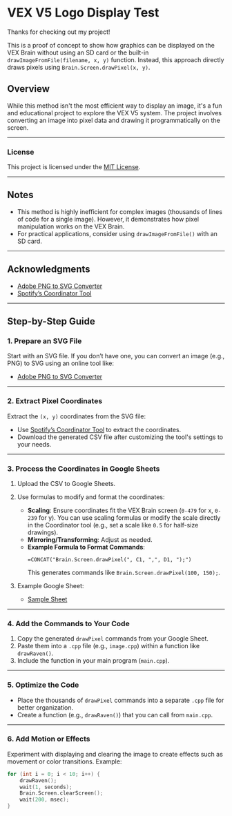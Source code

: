 # VEX V5 Logo Display Test

Thanks for checking out my project!  

This is a proof of concept to show how graphics can be displayed on the VEX Brain without using an SD card or the built-in `drawImageFromFile(filename, x, y)` function. Instead, this approach directly draws pixels using `Brain.Screen.drawPixel(x, y)`.

## Overview

While this method isn't the most efficient way to display an image, it's a fun and educational project to explore the VEX V5 system. The project involves converting an image into pixel data and drawing it programmatically on the screen.

---

### License
This project is licensed under the [MIT License](LICENSE).

---

## Notes
- This method is highly inefficient for complex images (thousands of lines of code for a single image). However, it demonstrates how pixel manipulation works on the VEX Brain.
- For practical applications, consider using `drawImageFromFile()` with an SD card.

---

## Acknowledgments
- [Adobe PNG to SVG Converter](https://www.adobe.com/express/feature/image/convert/png-to-svg)
- [Spotify’s Coordinator Tool](https://spotify.github.io/coordinator/)

---

## Step-by-Step Guide

### 1. Prepare an SVG File
Start with an SVG file. If you don’t have one, you can convert an image (e.g., PNG) to SVG using an online tool like:
- [Adobe PNG to SVG Converter](https://www.adobe.com/express/feature/image/convert/png-to-svg)

---

### 2. Extract Pixel Coordinates
Extract the `(x, y)` coordinates from the SVG file:
- Use [Spotify’s Coordinator Tool](https://spotify.github.io/coordinator/) to extract the coordinates.
- Download the generated CSV file after customizing the tool's settings to your needs.

---

### 3. Process the Coordinates in Google Sheets
1. Upload the CSV to Google Sheets.
2. Use formulas to modify and format the coordinates:
   - **Scaling**: Ensure coordinates fit the VEX Brain screen (`0-479` for x, `0-239` for y). You can use scaling formulas or modify the scale directly in the Coordinator tool (e.g., set a scale like `0.5` for half-size drawings).
   - **Mirroring/Transforming**: Adjust as needed.
   - **Example Formula to Format Commands**:
     ```excel
     =CONCAT("Brain.Screen.drawPixel(", C1, ",", D1, ");")
     ```
     This generates commands like `Brain.Screen.drawPixel(100, 150);`.

3. Example Google Sheet:
   - [Sample Sheet](https://docs.google.com/spreadsheets/d/1Dn1eNASMr1dJn_pP3AqGoAznHVG-r4NPp1HGcW76rqI/edit?usp=sharing)

---

### 4. Add the Commands to Your Code
1. Copy the generated `drawPixel` commands from your Google Sheet.
2. Paste them into a `.cpp` file (e.g., `image.cpp`) within a function like `drawRaven()`.
3. Include the function in your main program (`main.cpp`).

---

### 5. Optimize the Code
- Place the thousands of `drawPixel` commands into a separate `.cpp` file for better organization.
- Create a function (e.g., `drawRaven()`) that you can call from `main.cpp`.

---

### 6. Add Motion or Effects
Experiment with displaying and clearing the image to create effects such as movement or color transitions. Example:
```cpp
for (int i = 0; i < 10; i++) {
    drawRaven();
    wait(1, seconds);
    Brain.Screen.clearScreen();
    wait(200, msec);
}